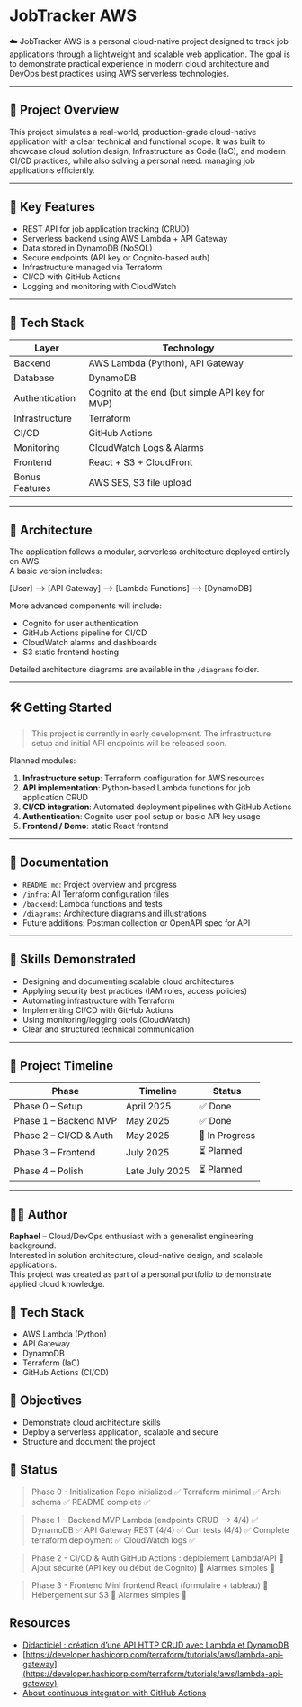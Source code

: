 # JobTracker AWS

☁️ JobTracker AWS is a personal cloud-native project designed to track job applications through a lightweight and scalable web application. The goal is to demonstrate practical experience in modern cloud architecture and DevOps best practices using AWS serverless technologies.

---

## 🚀 Project Overview

This project simulates a real-world, production-grade cloud-native application with a clear technical and functional scope. It was built to showcase cloud solution design, Infrastructure as Code (IaC), and modern CI/CD practices, while also solving a personal need: managing job applications efficiently.

---

## 📌 Key Features

- REST API for job application tracking (CRUD)
- Serverless backend using AWS Lambda + API Gateway
- Data stored in DynamoDB (NoSQL)
- Secure endpoints (API key or Cognito-based auth)
- Infrastructure managed via Terraform
- CI/CD with GitHub Actions
- Logging and monitoring with CloudWatch

---

## 🔧 Tech Stack

| Layer            | Technology        |
|------------------|-------------------|
| Backend          | AWS Lambda (Python), API Gateway |
| Database         | DynamoDB          |
| Authentication   | Cognito at the end (but simple API key for MVP) |
| Infrastructure   | Terraform         |
| CI/CD            | GitHub Actions    |
| Monitoring       | CloudWatch Logs & Alarms |
| Frontend         | React + S3 + CloudFront |
| Bonus Features   | AWS SES, S3 file upload |

---

## 📐 Architecture

The application follows a modular, serverless architecture deployed entirely on AWS.  
A basic version includes:

[User] --> [API Gateway] --> [Lambda Functions] --> [DynamoDB]

More advanced components will include:

- Cognito for user authentication
- GitHub Actions pipeline for CI/CD
- CloudWatch alarms and dashboards
- S3 static frontend hosting

Detailed architecture diagrams are available in the `/diagrams` folder.

---

## 🛠️ Getting Started

> This project is currently in early development. The infrastructure setup and initial API endpoints will be released soon.

Planned modules:

1. **Infrastructure setup**: Terraform configuration for AWS resources
2. **API implementation**: Python-based Lambda functions for job application CRUD
3. **CI/CD integration**: Automated deployment pipelines with GitHub Actions
4. **Authentication**: Cognito user pool setup or basic API key usage
5. **Frontend / Demo**: static React frontend

---

## 📄 Documentation

- `README.md`: Project overview and progress
- `/infra`: All Terraform configuration files
- `/backend`: Lambda functions and tests
- `/diagrams`: Architecture diagrams and illustrations
- Future additions: Postman collection or OpenAPI spec for API

---

## 🧠 Skills Demonstrated

- Designing and documenting scalable cloud architectures
- Applying security best practices (IAM roles, access policies)
- Automating infrastructure with Terraform
- Implementing CI/CD with GitHub Actions
- Using monitoring/logging tools (CloudWatch)
- Clear and structured technical communication

---

## 📆 Project Timeline

| Phase                 | Timeline        | Status         |
|-----------------------|-----------------|----------------|
| Phase 0 – Setup       | April 2025      | ✅ Done        |
| Phase 1 – Backend MVP | May 2025        | ✅ Done        |
| Phase 2 – CI/CD & Auth| May 2025        | 🚧 In Progress |
| Phase 3 – Frontend    | July 2025       | ⏳ Planned     |
| Phase 4 – Polish      | Late July 2025  | ⏳ Planned     |

---

## 🙋‍♂️ Author

**Raphael** – Cloud/DevOps enthusiast with a generalist engineering background.  
Interested in solution architecture, cloud-native design, and scalable applications.  
This project was created as part of a personal portfolio to demonstrate applied cloud knowledge.


## 🔧 Tech Stack

- AWS Lambda (Python)
- API Gateway
- DynamoDB
- Terraform (IaC)
- GitHub Actions (CI/CD)

## 🎯 Objectives

- Demonstrate cloud architecture skills
- Deploy a serverless application, scalable and secure
- Structure and document the project 

## 🚧 Status

> Phase 0 - Initialization
> Repo initialized ✅
> Terraform minimal ✅
> Archi schema ✅ 
> README complete ✅

> Phase 1 - Backend MVP
> Lambda (endpoints CRUD --> 4/4) ✅ 
> DynamoDB ✅
> API Gateway REST (4/4) ✅
> Curl tests (4/4) ✅ 
> Complete terraform deployment ✅
> CloudWatch logs ✅

> Phase 2 - CI/CD & Auth
> GitHub Actions : déploiement Lambda/API 🔲 
> Ajout sécurité (API key ou début de Cognito) 🔲 
> Alarmes simples 🔲 

> Phase 3 - Frontend
> Mini frontend React (formulaire + tableau) 🔲 
> Hébergement sur S3 🔲 
> Alarmes simples 🔲 

## Resources

- [Didacticiel : création d’une API HTTP CRUD avec Lambda et DynamoDB](https://docs.aws.amazon.com/fr_fr/apigateway/latest/developerguide/http-api-dynamo-db.html#http-api-dynamo-db-create-function)
- [https://developer.hashicorp.com/terraform/tutorials/aws/lambda-api-gateway](https://developer.hashicorp.com/terraform/tutorials/aws/lambda-api-gateway)
- [About continuous integration with GitHub Actions](https://docs.github.com/en/actions/about-github-actions/about-continuous-integration-with-github-actions)

